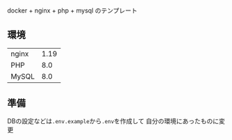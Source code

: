 ##

docker + nginx + php + mysql のテンプレート

## 環境

|||
|---|---|
|nginx| 1.19 |
|PHP|8.0|
|MySQL| 8.0 |

## 準備

DBの設定などは``.env.example``から``.env``を作成して
自分の環境にあったものに変更
